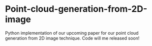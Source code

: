 # Point-cloud-generation-from-2D-image
Python implementation of our upcoming paper for our point cloud generation from 2D image technique.
Code will me released soon!
